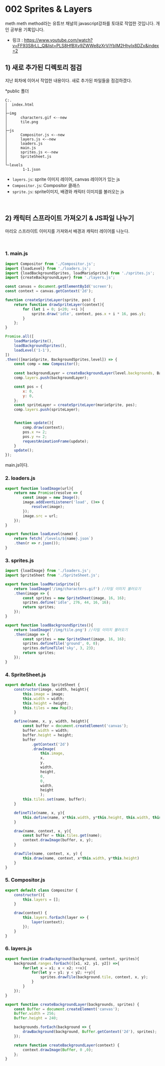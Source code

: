 # 002 Sprites & Layers
meth meth method라는 유튜브 채널의 javascript강좌를 토대로 작업한 것입니다.
개인 공부용 기록입니다.

- 링크 : https://www.youtube.com/watch?v=FF93S8rLL_Q&list=PLS8HfBXv9ZWWe8zXrViYbIM2Hhylx8DZx&index=2


## 1) 새로 추가된 디렉토리 점검
지난 회차에 이어서 작업한 내용이다. 새로 추가된 파일들을 점검하겠다.

*public 폴더
```
C:.
│  index.html
│  
├─img
│      characters.gif <--new
│      tile.png
│      
├─js
│      Compositor.js <--new
│      layers.js <--new
│      loaders.js
│      main.js
│      sprites.js <--new
│      SpriteSheet.js
│      
└─levels
        1-1.json
```
- <code>layers.js</code>: sprite 이미지 레이어, canvas 레이어가 있는 js
- <code>Compositor.js</code>: Compositor 클래스
- <code>sprite.js</code>: sprite이미지, 배경와 캐릭터 이미지를 불러오는 js

<br>

## 2) 캐릭터 스프라이트 가져오기 & JS파일 나누기
마리오 스프라이트 이미지를 가져와서 배경과 캐릭터 레이어를 나눈다.

<br>

### 1. main.js
```javascript
import Compositor from './Compositor.js';
import {loadLevel} from './loaders.js';
import {loadBackgroundSprites, loadMarioSprite} from './sprites.js';
import {createBackgroundLayer} from './layers.js';

const canvas = document.getElementById('screen');
const context = canvas.getContext('2d');

function createSpriteLayer(sprite, pos) {
    return function drawSpriteLayer(context){
        for (let i = 0; i<20; ++i ){
            sprite.draw('idle', context, pos.x + i * 16, pos.y);
        }        
    };
}

Promise.all([
    loadMarioSprite(),
    loadBackgroundSprites(),
    loadLevel('1-1'),
])
.then(([marioSprite, BackgroundSprites,level]) => {
    const comp = new Compositor();
    
    const backgroundLayer = createBackgroundLayer(level.backgrounds, BackgroundSprites);
    comp.layers.push(backgroundLayer);

    const pos = {
        x: 0,
        y: 0,
    };
    const spriteLayer = createSpriteLayer(marioSprite, pos);
    comp.layers.push(spriteLayer);


    function update(){
        comp.draw(context);     
        pos.x += 2;
        pos.y += 2;
        requestAnimationFrame(update);
    }
    update();
});
```
main.js이다.

### 2. loaders.js
```javascript
export function loadImage(url){
    return new Promise(resolve => {
        const image = new Image();
        image.addEventListener('load', ()=> {
            resolve(image);
        });
        image.src = url;
    });
}

export function loadLevel(name) {
    return fetch(`/levels/${name}.json`)
    .then(r => r.json());
}
```

### 3. sprites.js
```javascript
import {loadImage} from './loaders.js';
import SpriteSheet from './SpriteSheet.js';

export function loadMarioSprite(){
    return loadImage('/img/characters.gif') //타일 이미지 불러오기
    .then(image => {        
        const sprites = new SpriteSheet(image, 16, 16);
        sprites.define('idle', 276, 44, 16, 16);
        return sprites;
    });
}

export function loadBackgroundSprites(){
    return loadImage('/img/tile.png') //타일 이미지 불러오기
    .then(image => {        
        const sprites = new SpriteSheet(image, 16, 16);
        sprites.defineTile('ground', 0, 0);
        sprites.defineTile('sky', 3, 23);
        return sprites;
    });
}
```

### 4. SpriteSheet.js
```javascript
export default class SpriteSheet {
    constructor(image, width, height){
        this.image = image;
        this.width = width;
        this.height = height;
        this.tiles = new Map();
    }

    define(name, x, y, width, height){
        const buffer = document.createElement('canvas');
        buffer.width = width;
        buffer.height = height;
        buffer
            .getContext('2d')
            .drawImage(
                this.image,
                x,
                y,
                width,
                height,
                0,
                0,
                width,
                height
                );
        this.tiles.set(name, buffer);
    }

    defineTile(name, x, y){
        this.define(name, x*this.width, y*this.height, this.width, this.height);
    }

    draw(name, context, x, y){
        const buffer = this.tiles.get(name);
        context.drawImage(buffer, x, y);
    }

    drawTile(name, context, x, y) {
        this.draw(name, context, x*this.width, y*this.height)
    }
}
```

### 5. Compositor.js
```javascript
export default class Compositor {
    constructor(){
        this.layers = [];
    }

    draw(context) {
        this.layers.forEach(layer => {
            layer(context);
        });
    }
}
```

### 6. layers.js
```javascript
export function drawBackground(background, context, sprites){
    background.ranges.forEach(([x1, x2, y1, y2]) =>{
        for(let x = x1; x < x2; ++x){
            for(let y = y1; y < y2; ++y){
                sprites.drawTile(background.tile, context, x, y); 
            }
        }
    });
}

export function createBackgroundLayer(backgrounds, sprites) {
    const Buffer = document.createElement('canvas');
    Buffer.width = 256;
    Buffer.height = 240;

    backgrounds.forEach(background => {
        drawBackground(background, Buffer.getContext('2d'), sprites);
    });

    return function createBackgroundLayer(context) {
        context.drawImage(Buffer, 0 ,0);
    };
}
```





